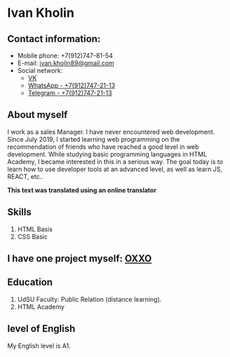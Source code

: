 # **Ivan Kholin**

## Contact information:
- Mobile phone: +7(912)747-81-54
- E-mail: ivan.kholin89@gmail.com
- Social network: 
    - [VK](https://vk.com/ivankholin "Vkontakte")
    - [WhatsApp - +7(912)747-21-13](www.whatsapp.com "WhatsApp")
    - [Telegram - +7(912)747-21-13](telegram.org "Telegram")

## About myself

I work as a sales Manager. I have never encountered web development. Since July 2019, I started learning web programming on the recommendation of friends who have reached a good level in web development. While studying basic programming languages in HTML Academy, I became interested in this in a serious way. The goal today is to learn how to use developer tools at an advanced level, as well as learn JS, REACT, etc..

**This text was translated using an online translator**

## Skills
1. HTML Basis
2. CSS Basic

## I have one project myself: [OXXO](https://github.com/IvanKholin89/OXXO.git)

## Education
1. UdSU Faculty: Public Relation (distance learning).
2. HTML Academy

## level of English
My English level is A1.